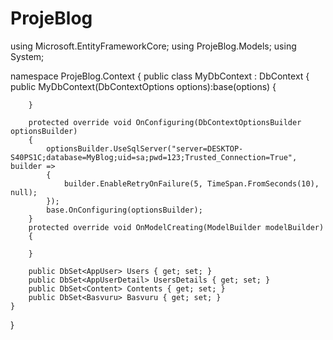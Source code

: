 # ProjeBlog
using Microsoft.EntityFrameworkCore;
using ProjeBlog.Models;
using System;

namespace ProjeBlog.Context
{
    public class MyDbContext : DbContext
    {
        public MyDbContext(DbContextOptions<MyDbContext> options):base(options)
        {

        }

        protected override void OnConfiguring(DbContextOptionsBuilder optionsBuilder)
        {
            optionsBuilder.UseSqlServer("server=DESKTOP-S40PS1C;database=MyBlog;uid=sa;pwd=123;Trusted_Connection=True", builder =>
            {
                builder.EnableRetryOnFailure(5, TimeSpan.FromSeconds(10), null);
            });
            base.OnConfiguring(optionsBuilder);
        }
        protected override void OnModelCreating(ModelBuilder modelBuilder)
        {
            
        }

        public DbSet<AppUser> Users { get; set; }
        public DbSet<AppUserDetail> UsersDetails { get; set; }
        public DbSet<Content> Contents { get; set; }
        public DbSet<Basvuru> Basvuru { get; set; }
    }
}

